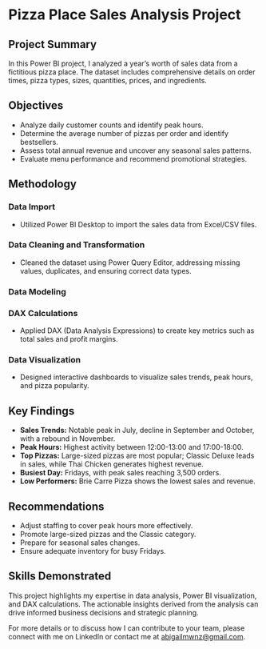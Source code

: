 # Pizza Place Sales Analysis Project
## Project Summary
In this Power BI project, I analyzed a year’s worth of sales data from a fictitious pizza place. The dataset includes comprehensive details on order times, pizza types, sizes, quantities, prices, and ingredients.

## Objectives
- Analyze daily customer counts and identify peak hours.
- Determine the average number of pizzas per order and identify bestsellers.
- Assess total annual revenue and uncover any seasonal sales patterns.
- Evaluate menu performance and recommend promotional strategies.
## Methodology
### Data Import
- Utilized Power BI Desktop to import the sales data from Excel/CSV files.
### Data Cleaning and Transformation
- Cleaned the dataset using Power Query Editor, addressing missing values, duplicates, and ensuring correct data types.
### Data Modeling


### DAX Calculations
- Applied DAX (Data Analysis Expressions) to create key metrics such as total sales and profit margins.
### Data Visualization
- Designed interactive dashboards to visualize sales trends, peak hours, and pizza popularity.


## Key Findings
- **Sales Trends:** Notable peak in July, decline in September and October, with a rebound in November.
- **Peak Hours:** Highest activity between 12:00-13:00 and 17:00-18:00.
- **Top Pizzas:** Large-sized pizzas are most popular; Classic Deluxe leads in sales, while Thai Chicken generates highest revenue.
- **Busiest Day:** Fridays, with peak sales reaching 3,500 orders.
- **Low Performers:** Brie Carre Pizza shows the lowest sales and revenue.

## Recommendations
- Adjust staffing to cover peak hours more effectively.
- Promote large-sized pizzas and the Classic category.
- Prepare for seasonal sales changes.
- Ensure adequate inventory for busy Fridays.

## Skills Demonstrated
This project highlights my expertise in data analysis, Power BI visualization, and DAX calculations. The actionable insights derived from the analysis can drive informed business decisions and strategic planning.

For more details or to discuss how I can contribute to your team, please connect with me on LinkedIn or contact me at abigailmwnz@gmail.com.
